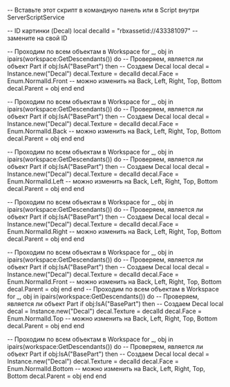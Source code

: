 -- Вставьте этот скрипт в командную панель или в Script внутри ServerScriptService

-- ID картинки (Decal)
local decalId = "rbxassetid://433381097"  -- замените на свой ID

-- Проходим по всем объектам в Workspace
for _, obj in ipairs(workspace:GetDescendants()) do
	-- Проверяем, является ли объект Part
	if obj:IsA("BasePart") then
		-- Создаем Decal
		local decal = Instance.new("Decal")
		decal.Texture = decalId
		decal.Face = Enum.NormalId.Front -- можно изменить на Back, Left, Right, Top, Bottom
		decal.Parent = obj
	end
end

-- Проходим по всем объектам в Workspace
for _, obj in ipairs(workspace:GetDescendants()) do
	-- Проверяем, является ли объект Part
	if obj:IsA("BasePart") then
		-- Создаем Decal
		local decal = Instance.new("Decal")
		decal.Texture = decalId
		decal.Face = Enum.NormalId.Back -- можно изменить на Back, Left, Right, Top, Bottom
		decal.Parent = obj
	end
end

-- Проходим по всем объектам в Workspace
for _, obj in ipairs(workspace:GetDescendants()) do
	-- Проверяем, является ли объект Part
	if obj:IsA("BasePart") then
		-- Создаем Decal
		local decal = Instance.new("Decal")
		decal.Texture = decalId
		decal.Face = Enum.NormalId.Left -- можно изменить на Back, Left, Right, Top, Bottom
		decal.Parent = obj
	end
end

-- Проходим по всем объектам в Workspace
for _, obj in ipairs(workspace:GetDescendants()) do
	-- Проверяем, является ли объект Part
	if obj:IsA("BasePart") then
		-- Создаем Decal
		local decal = Instance.new("Decal")
		decal.Texture = decalId
		decal.Face = Enum.NormalId.Right -- можно изменить на Back, Left, Right, Top, Bottom
		decal.Parent = obj
	end
end

-- Проходим по всем объектам в Workspace
for _, obj in ipairs(workspace:GetDescendants()) do
	-- Проверяем, является ли объект Part
	if obj:IsA("BasePart") then
		-- Создаем Decal
		local decal = Instance.new("Decal")
		decal.Texture = decalId
		decal.Face = Enum.NormalId.Front -- можно изменить на Back, Left, Right, Top, Bottom
		decal.Parent = obj
	end
end
-- Проходим по всем объектам в Workspace
for _, obj in ipairs(workspace:GetDescendants()) do
	-- Проверяем, является ли объект Part
	if obj:IsA("BasePart") then
		-- Создаем Decal
		local decal = Instance.new("Decal")
		decal.Texture = decalId
		decal.Face = Enum.NormalId.Top -- можно изменить на Back, Left, Right, Top, Bottom
		decal.Parent = obj
	end
end

-- Проходим по всем объектам в Workspace
for _, obj in ipairs(workspace:GetDescendants()) do
	-- Проверяем, является ли объект Part
	if obj:IsA("BasePart") then
		-- Создаем Decal
		local decal = Instance.new("Decal")
		decal.Texture = decalId
		decal.Face = Enum.NormalId.Bottom -- можно изменить на Back, Left, Right, Top, Bottom
		decal.Parent = obj
	end
end
